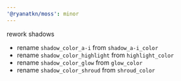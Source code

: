```yaml
---
'@ryanatkn/moss': minor
---
```


rework shadows

- rename `shadow_color_a-i` from `shadow_a-i_color`
- rename `shadow_color_highlight` from `highlight_color`
- rename `shadow_color_glow` from `glow_color`
- rename `shadow_color_shroud` from `shroud_color`
